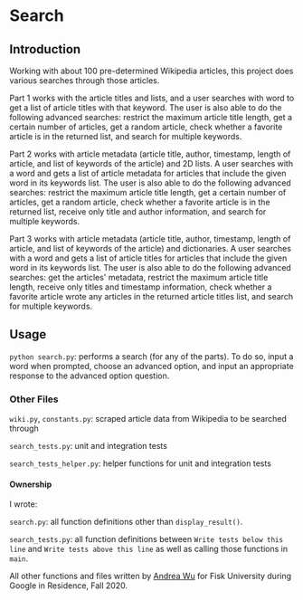 # Search

## Introduction
Working with about 100 pre-determined Wikipedia articles, this project does various searches through those articles.

Part 1 works with the article titles and lists, and a user searches with word to get a list of article titles with that keyword. The user is also able to do the following advanced searches: restrict the maximum article title length, get a certain number of articles, get a random article, check whether a favorite article is in the returned list, and search for multiple keywords.

Part 2 works with article metadata (article title, author, timestamp, length of article, and list of keywords of the article) and 2D lists. A user searches with a word and gets a list of article metadata for articles that include the given word in its keywords list. The user is also able to do the following advanced searches: restrict the maximum article title length, get a certain number of articles, get a random article, check whether a favorite article is in the returned list, receive only title and author information, and search for multiple keywords.

Part 3 works with article metadata (article title, author, timestamp, length of article, and list of keywords of the article) and dictionaries. A user searches with a word and gets a list of article titles for articles that include the given word in its keywords list. The user is also able to do the following advanced searches: get the articles' metadata, restrict the maximum article title length, receive only titles and timestamp information, check whether a favorite article wrote any articles in the returned article titles list, and search for multiple keywords.


## Usage
`python search.py`: performs a search (for any of the parts). To do so, input a word when prompted, choose an advanced option, and input an appropriate response to the advanced option question.


### Other Files
`wiki.py`, `constants.py`: scraped article data from Wikipedia to be searched through

`search_tests.py`: unit and integration tests

`search_tests_helper.py`: helper functions for unit and integration tests

#### Ownership
I wrote: 

`search.py`: all function definitions other than `display_result()`.

`search_tests.py`: all function definitions between `Write tests below this line` and `Write tests above this line` as well as calling those functions in `main`.

All other functions and files written by [Andrea Wu](https://github.com/andreaowu) for Fisk University during Google in Residence, Fall 2020.
